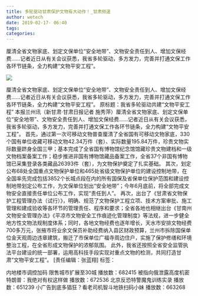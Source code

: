```yaml
---
title: 多轮驱动甘肃保护文物有大动作！_甘肃频道
author: wetech
date: 2019-02-17- 06:40
tags: 
categories: 
---
```

厘清全省文物家底、划定文保单位“安全地带”、文物安全责任到人、增加文保经费……记者近日从有关会议获悉，我省多轮驱动，多方发力，完善并打通文保工作各环节链条，全力构建“文物平安工程”。
<!-- more -->
                
<img align="center" border="0" src="http://p2.ifengimg.com/a/2016/0810/204c433878d5cf9size1_w16_h16.png" />
                
                
            
厘清全省文物家底、划定文保单位“安全地带”、文物安全责任到人、增加文保经费……记者近日从有关会议获悉，我省多轮驱动，多方发力，完善并打通文保工作各环节链条，全力构建“文物平安工程”。
原标题：我省多轮驱动共建“文物平安工程”
本报兰州讯（新甘肃·甘肃日报记者 施秀萍）厘清全省文物家底、划定文保单位“安全地带”、文物安全责任到人、增加文保经费……记者近日从有关会议获悉，我省多轮驱动，多方发力，完善并打通文保工作各环节链条，全力构建“文物平安工程”。
首先，通过第一次可移动文物普查厘清了全省国有可移动文物家底，330个国有单位收藏可移动文物42.34万件（套）、实际数量195.84万件，珍贵文物实际数量跻身全国三甲；基本完成了全省国有博物馆纪念馆馆藏珍贵文物建档和一级文物档案备案工作；稳步推进非国有博物馆藏品备案工作，全省37个非国有博物馆已采集登录各类藏品26393件（套），为文物保护奠定了扎实基础。
其次，划定公布68处全国重点文物保护单位和465处省级文物保护单位的建设控制地带，在全国率先完成包括3852个长城点段在内的所有国保及省保单位保护范围和建设控制地带划定公布工作，为文保单位划出“安全地带”；今年6月底前，将全部完成文物安全直接责任单位公布工作，实现“责任到人”。
再次，出台了《甘肃省文物保护工程管理办法（试行）》，明确、规范了文物保护工程立项、技术方案审批、施工管理和建成验收等各环节的管理责任、程序和要求；全省各地也相继出台《甘南州文物安全管理办法》《平凉市文物安全工作痕迹化管理制度》等法规，进一步健全地方性文物法规制度体系；同时，各地文物经费也逐年增长，天水市安排文物经费700多万元，张掖市将业余文保员补助经费纳入县区财政预算，兰州市拆除国保单位金天观周边违章建筑，搬迁了市保单位广福寺周边住户，实施了保护修缮和环境整治工程，在全省形成文物保护的浓郁氛围。
此外，我省还按照全省安全监管执法平台建设的统一部署，运用高科技手段实现对重点文物的检测，共同打造甘肃“文物平安工程”。
[责任编辑：张蓝翔]
标签：
 
 
             
内地楼市调控加码 限售城市扩展至30城
播放数：682415
被指向俄泄露高度机密 特朗普：我绝对有权这样做
播放数：672536
北京反恐特警魔鬼训练实录
播放数：651239
小广告到底多猖狂？看老司机智斗地铁扫码小妹
播放数：663268
